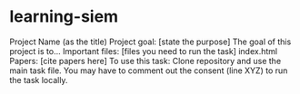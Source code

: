 # learning-siem
Project Name (as the title)  Project goal: [state the purpose] The goal of this project is to...  Important files: [files you need to run the task] index.html  Papers: [cite papers here]  To use this task: Clone repository and use the main task file. You may have to comment out the consent (line XYZ) to run the task locally.
